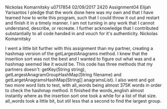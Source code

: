 Nickolas Komarnitsky
u0717854
02/09/2017
2420
Assignment04
Elijah Yarisantos
I pledge that the work done here was my own and that I have learned how to write this program, such that I could throw it out and restart and finish it in a timely manner. I am not turning in any work that I cannot understand, describe, or recreate. I further acknowledge that I contributed substantially to all code handed in and vouch for it's authenticity.
Nickolas Komarnitsky

I went a little bit further with this assignment than my partner, creating a hashmap version of the getLargestAnagrams method. I knew that the insertion sort was not the best and I wanted to figure out what was and a hashmap seemed like it would be. This code has three methods that my partners doesn't: getKey(String string), getLargestAnagramGroupHashMap(String filename) and getLargetAnagramsHashMap(String[] anagramsList). I also went and got two more word lists to test, with all_words being almost 375K words in order to check the hashmap method. It finished the words_english almost instantly where as the insertion sort one took a while for a list of that size. all_words took a little bit, but stil less that a second to find the largest group.
